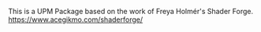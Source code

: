 This is a UPM Package based on the work of Freya Holmér's Shader Forge.
https://www.acegikmo.com/shaderforge/